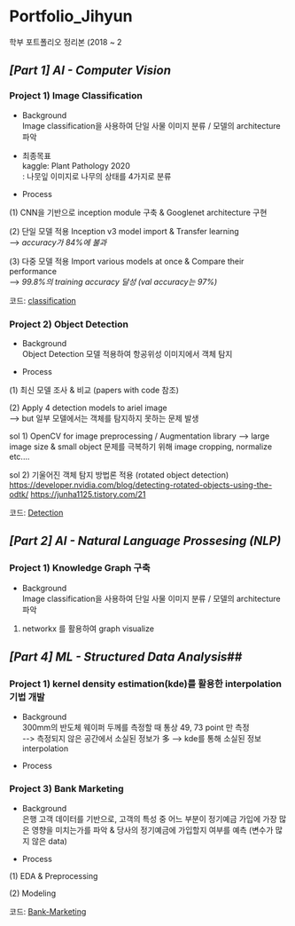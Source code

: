 # Portfolio_Jihyun
학부 포트폴리오 정리본 (2018 ~ 2


## _[Part 1] AI - Computer Vision_

### **Project 1) Image Classification**

* Background  
Image classification을 사용하여 단일 사물 이미지 분류 / 모델의 architecture 파악

* 최종목표  
kaggle: Plant Pathology 2020    
: 나뭇잎 이미지로 나무의 상태를 4가지로 분류  

* Process

(1) CNN을 기반으로 inception module 구축 & Googlenet architecture 구현

(2) 단일 모델 적용
    Inception v3 model import & Transfer learning    
    --> _accuracy가 84%에 불과_  
    
(3) 다중 모델 적용
    Import various models at once & Compare their performance  
   --> _99.8%의 training accuracy 달성 (val accuracy는 97%)_  
   
 코드: [classification](https://github.com/soultreemk2/Portfolio_Jihyun/tree/master/AI_Classification)
 
 
### **Project 2) Object Detection**

* Background  
Object Detection 모델 적용하여 항공위성 이미지에서 객체 탐지

* Process

(1) 최신 모델 조사 & 비교 (papers with code 참조)

(2) Apply 4 detection models to ariel image  
    --> but 일부 모델에서는 객체를 탐지하지 못하는 문제 발생  
    
sol 1) OpenCV for image preprocessing   / Augmentation library
   --> large image size & small object 문제를 극복하기 위해 image cropping, normalize etc....

sol 2) 기울어진 객체 탐지 방법론 적용 (rotated object detection)  
 https://developer.nvidia.com/blog/detecting-rotated-objects-using-the-odtk/
 https://junha1125.tistory.com/21
 
 코드: [Detection](https://github.com/soultreemk2/Portfolio_Jihyun/tree/master/AI_Detection)
 
 
 ## _[Part 2] AI - Natural Language Prossesing (NLP)_  
 ### **Project 1) Knowledge Graph 구축**

* Background  
Image classification을 사용하여 단일 사물 이미지 분류 / 모델의 architecture 파악
 


 1) networkx 를 활용하여 graph visualize
 
 

## _[Part 4] ML - Structured Data Analysis_##

### **Project 1) kernel density estimation(kde)를 활용한 interpolation 기법 개발**

* Background  
300mm의 반도체 웨이퍼 두께를 측정할 때 통상 49, 73 point 만 측정  
--> 측정되지 않은 공간에서 소실된 정보가 多
--> kde를 통해 소실된 정보 interpolation 

* Process




### **Project 3) Bank Marketing**

* Background  
은행 고객 데이터를 기반으로, 고객의 특성 중 어느 부분이 정기예금 가입에 가장 많은 영향을 미치는가를 파악 & 당사의 정기예금에 가입할지 여부를 예측
(변수가 많지 않은 data)

* Process

(1) EDA & Preprocessing
 

(2) Modeling
 
 코드: [Bank-Marketing](https://github.com/soultreemk2/Portfolio_Jihyun/tree/master/ML_bank_marketing)
  
